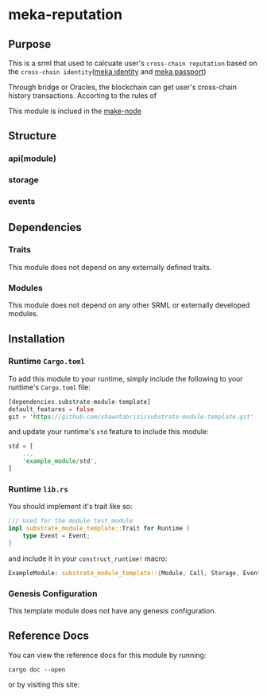 # meka-reputation

## Purpose

This is a srml that used to calcuate user's `cross-chain reputation` based on the `cross-chain identity`([meka identity](https://github.com/projectmeka/meka-identity) and [meka passport](https://github.com/projectmeka/meka-passport))

Through bridge or Oracles, the blockchain can get user's cross-chain history transactions. Accorting to the rules of

This module is inclued in the [make-node](https://github.com/projectmeka/meka-node)

## Structure

### api(module)

### storage

### events

## Dependencies

### Traits

This module does not depend on any externally defined traits.

### Modules

This module does not depend on any other SRML or externally developed modules.

## Installation

### Runtime `Cargo.toml`

To add this module to your runtime, simply include the following to your runtime's `Cargo.toml` file:

```rust
[dependencies.substrate-module-template]
default_features = false
git = 'https://github.com/shawntabrizi/substrate-module-template.git'
```

and update your runtime's `std` feature to include this module:

```rust
std = [
    ...
    'example_module/std',
]
```

### Runtime `lib.rs`

You should implement it's trait like so:

```rust
/// Used for the module test_module
impl substrate_module_template::Trait for Runtime {
	type Event = Event;
}
```

and include it in your `construct_runtime!` macro:

```rust
ExampleModule: substrate_module_template::{Module, Call, Storage, Event<T>},
```

### Genesis Configuration

This template module does not have any genesis configuration.

## Reference Docs

You can view the reference docs for this module by running:

```
cargo doc --open
```

or by visiting this site: <Add Your Link>
